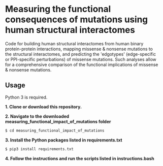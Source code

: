 # Measuring the functional consequences of mutations using human structural interactomes

Code for building human structural interactomes from human binary protein-protein interactions, mapping missense & nonsense mutations to the structural interactomes, and predicting the 'edgotypes' (edge-specific or PPI-specific perturbations) of missense mutations. Such analyses allow for a comprehensive comparison of the functional implications of missense & nonsense mutations.

## Usage

Python 3 is required.

**1. Clone or download this repository.**

**2. Navigate to the downloaded measuring_functional_impact_of_mutations folder**

```bash
$ cd measuring_functional_impact_of_mutations
```

**3. Install the Python packages listed in requirements.txt**

```bash
$ pip3 install requirements.txt
```

**4. Follow the instructions and run the scripts listed in instructions.bash**